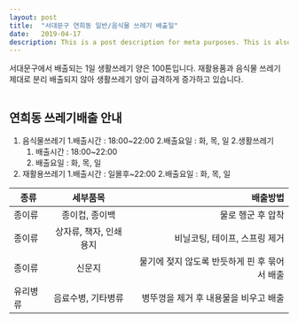 ```yaml
---
layout: post
title:  "서대문구 연희동 일반/음식물 쓰레기 배출일"
date:   2019-04-17
description: This is a post description for meta purposes. This is also the excerpt of the article that shows up on the index/home page. Change this in the post YAML.
---
```


<p class="intro"><span class="dropcap"></span>서대문구에서 배출되는 1일 생활쓰레기 양은 100톤입니다. 재활용품과 음식물 쓰레기 제대로 분리 배출되지 않아 생활쓰레기 양이 급격하게 증가하고 있습니다.</p>

<img src="{{ '/assets/img/touring.jpg' | prepend: site.baseurl }}" alt=""> 

## 연희동 쓰레기배출 안내
1. 음식물쓰레기
    1.배출시간 : 18:00~22:00
    2.배출요일 : 화, 목, 일
2.생활쓰레기
    1. 배출시간 : 18:00~22:00
    2. 배출요일 : 화, 목, 일
3. 재활용쓰레기
    1.배출시간 : 일몰후~22:00 
    2.배출요일 : 화, 목, 일


| 종류       | 세부품목           | 배출방법  |
| ------------- |:-------------:| -----:|
| 종이류     |종이컵, 종이백 | 물로 헹군 후 압착|
| 종이류     |상자류, 책자, 인쇄용지 | 비닐코팅, 테이프, 스프링 제거|
| 종이류     |신문지 | 물기에 젖지 않도록 반듯하게 핀 후 묶어서 배출|
| 유리병류    | 음료수병, 기타병류      | 병뚜껑을 제거 후 내용물을 비우고 배출|

